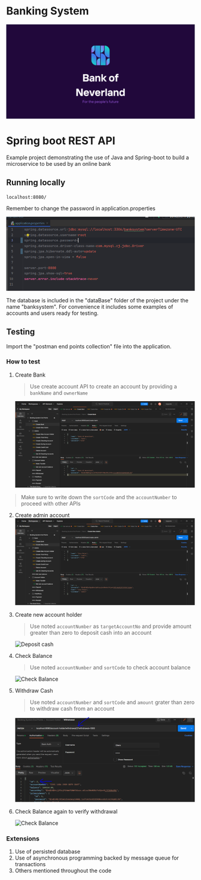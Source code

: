 # Banking System 
![cover](https://github.com/RobertoVetere/banking-system-V2/blob/main/screenshots/bankofneverland.png)


# Spring boot REST API
Example project demonstrating the use of Java and Spring-boot to build a microservice to be used by an online bank

## Running locally 
```
localhost:8080/
```
Remember to change the password in application.properties

![Create Account](screenshots/properties.PNG)

The database is included in the "dataBase" folder of the project under the name "banksystem".
For convenience it includes some examples of accounts and users ready for testing.

## Testing
Import the "postman end points collection" file into the application.

### How to test
1. Create Bank
   > Use create account API to create an account by providing a `bankName` and `ownerName`
   >
   ![Create Account](screenshots/CreateBank.PNG)

> Make sure to write down the `sortCode` and the `accountNumber` to proceed with other APIs

2. Create admin account
   ![Create Account](screenshots/CreateNewAdmin.PNG)

2. Create new account holder
   >Use noted `accountNumber` as `targetAccountNo` and provide amount greater than zero to deposit cash into an account

   ![Deposit cash](screenshots/deposit.png)

3. Check Balance
   >Use noted `accountNumber` and `sortCode` to check account balance

   ![Check Balance](screenshots/check_balance.png)

4. Withdraw Cash
   >Use noted `accountNumber` and `sortCode` and `amount` grater than zero to withdraw cash from an account

   ![Withdraw cash](screenshots/withdraw.png)

5. Check Balance again to verify withdrawal

   ![Check Balance](screenshots/check_balance_2.png)



### Extensions
1. Use of persisted database
2. Use of asynchronous programming backed by message queue for transactions
3. Others mentioned throughout the code
